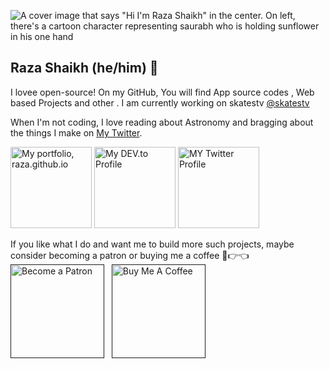 ![A cover image that says "Hi I'm Raza Shaikh" in the center. On left, there's a cartoon character representing saurabh who is holding sunflower in his one hand](https://blogger.googleusercontent.com/img/a/AVvXsEhMds1602IjXijz6NMjqUyy0djAjqnRnOLGEWmNq2uFhvnzZXqy8ryds3DJpnw7gdRYkirMU9kvNtrqXVEho7Gi_ndxmy3nj6jZgw8wBz4ylHu8mxXPPKUj9TQdleYNUSXeSvR3fs6-qKfH2_0rCWB-YkYP3IPc5Xg4t4RkGkl3RjzIMzeDwtlfUUelbA=w640-h242)

## Raza Shaikh (he/him) 🌻

I lovee open-source! On my GitHub, You will find App source codes , Web based Projects and other . I am currently working on skatestv [@skatestv](https://github.com/skatetv)

When I'm not coding, I love reading about Astronomy and bragging about the things I make on [My Twitter](https://twitter.com/theraza24).

<a title="Portfolio, raza.github.io" href="https://theraza24.github.io/raza.github.io"><img alt="My portfolio, raza.github.io" src="https://raw.githubusercontent.com/saurabhdaware/saurabhdaware/master/icons/portfoliobutton.png" width="130" /></a> <a title="DEV.to Articles" href="https://www.skatestv.com/"><img alt="My DEV.to Profile" src="https://raw.githubusercontent.com/saurabhdaware/saurabhdaware/master/icons/articles.png" width="130" /></a> <a title="Twitter Profile" href="https://twitter.com/theraza24"><img alt="MY Twitter Profile" src="https://raw.githubusercontent.com/saurabhdaware/saurabhdaware/master/icons/twitter.png" width="130" /></a>

If you like what I do and want me to build more such projects, maybe consider becoming a patron or buying me a coffee  🥺👉👈
<a href=""><img src="https://c5.patreon.com/external/logo/become_a_patron_button@2x.png" alt="Become a Patron" width="150"></a> &nbsp; <a href="" target="_blank"><img src="https://cdn.buymeacoffee.com/buttons/default-yellow.png" alt="Buy Me A Coffee" width="150" ></a>

